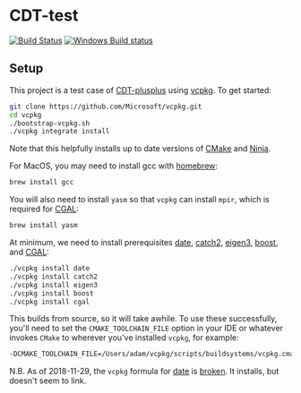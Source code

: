 # CDT-test
[![Build Status](https://img.shields.io/travis/acgetchell/CDT-plusplus.svg?label=Linux/MacOS)](https://travis-ci.org/acgetchell/CDT-test)
[![Windows Build status](https://img.shields.io/appveyor/ci/acgetchell/cdt-test.svg?label=Windows)](https://ci.appveyor.com/project/acgetchell/cdt-test)

## Setup

This project is a test case of [CDT-plusplus] using [vcpkg]. To get started:

```bash
git clone https://github.com/Microsoft/vcpkg.git
cd vcpkg
./bootstrap-vcpkg.sh
./vcpkg integrate install

```

Note that this helpfully installs up to date versions of [CMake] and [Ninja].

For MacOS, you may need to install gcc with [homebrew]:

```bash
brew install gcc
```

You will also need to install `yasm` so that `vcpkg` can install `mpir`, which is required for [CGAL]:

```bash
brew install yasm
```

At minimum, we need to install prerequisites [date], [catch2], [eigen3], [boost], and [CGAL]:

```bash
./vcpkg install date
./vcpkg install catch2
./vcpkg install eigen3
./vcpkg install boost
./vcpkg install cgal

```

This builds from source, so it will take awhile. To use these successfully, you'll need to set the `CMAKE_TOOLCHAIN_FILE` option in your IDE or whatever invokes `CMake` to wherever you've installed `vcpkg`, for example:

```bash
-DCMAKE_TOOLCHAIN_FILE=/Users/adam/vcpkg/scripts/buildsystems/vcpkg.cmake
```

N.B. As of 2018-11-29, the `vcpkg` formula for [date] is [broken][1]. It installs, but doesn't seem to link.


[CDT-plusplus]:https://github.com/acgetchell/CDT-plusplus
[vcpkg]:https://github.com/Microsoft/vcpkg
[CMake]:https:://cmake.org
[Ninja]:https://ninja-build.org
[homebrew]: https://brew.sh
[CGAL]: https://www.cgal.org/
[date]: https://github.com/HowardHinnant/date
[eigen3]: https://eigen.tuxfamily.org/dox/
[CLion]: https://www.jetbrains.com/clion/
[boost]: https://www.boost.org/
[1]: https://github.com/Microsoft/vcpkg/issues/4864
[catch2]: https://github.com/catchorg/Catch2